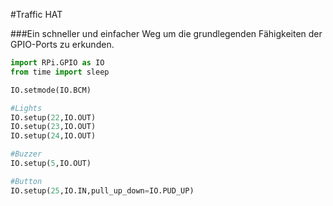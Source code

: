 <!--
---
name: Traffic HAT
class: board
type: alle
formfactor: HAT
manufacturer: Ryanteck
image: 'image.png'
url: http://www.ryanteck.uk/store/traffichat
buy: http://www.ryanteck.uk/store/traffichat
description: Ein schneller und einfacher Weg um die grundlegenden Fähigkeiten der GPIO-Ports zu erkunden.
pincount: 40
pin:
  '15':
    name: LED1 / Grün
    direction: output
    active: high
  '16':
    name: LED2 / Orange
    direction: output
    active: high
  '18':
    name: LED3 / Rot
    direction: output
    active: high
  '22':
    name: Taster
    direction: input
    active: high
  '29':
    name: Buzzer
    direction: output
    active: high
-->
#Traffic HAT

###Ein schneller und einfacher Weg um die grundlegenden Fähigkeiten der GPIO-Ports zu erkunden.

```python
import RPi.GPIO as IO
from time import sleep

IO.setmode(IO.BCM)

#Lights
IO.setup(22,IO.OUT)
IO.setup(23,IO.OUT)
IO.setup(24,IO.OUT)

#Buzzer
IO.setup(5,IO.OUT)

#Button
IO.setup(25,IO.IN,pull_up_down=IO.PUD_UP)
```